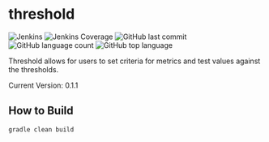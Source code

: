 # threshold
![Jenkins](https://img.shields.io/jenkins/build/http/trevorism-build.eastus.cloudapp.azure.com/threshold)
![Jenkins Coverage](https://img.shields.io/jenkins/coverage/jacoco/http/trevorism-build.eastus.cloudapp.azure.com/threshold)
![GitHub last commit](https://img.shields.io/github/last-commit/trevorism/threshold)
![GitHub language count](https://img.shields.io/github/languages/count/trevorism/threshold)
![GitHub top language](https://img.shields.io/github/languages/top/trevorism/threshold)

Threshold allows for users to set criteria for metrics and test values against the thresholds.

Current Version: 0.1.1

## How to Build
`gradle clean build`